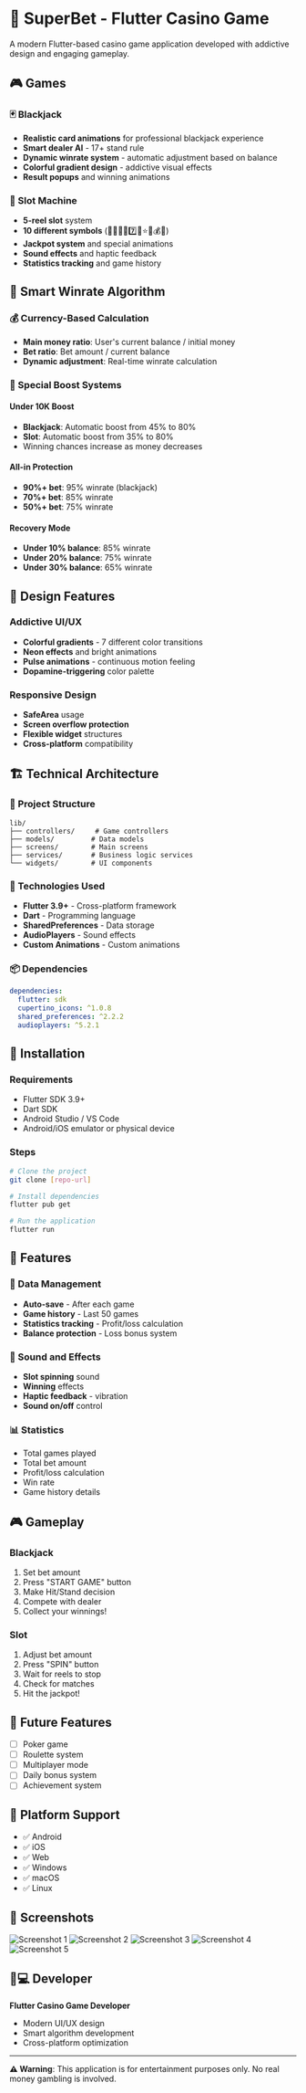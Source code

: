# 🎰 SuperBet - Flutter Casino Game

A modern Flutter-based casino game application developed with addictive design and engaging gameplay.

## 🎮 Games

### 🃏 Blackjack
- **Realistic card animations** for professional blackjack experience
- **Smart dealer AI** - 17+ stand rule
- **Dynamic winrate system** - automatic adjustment based on balance
- **Colorful gradient design** - addictive visual effects
- **Result popups** and winning animations

### 🎰 Slot Machine
- **5-reel slot** system
- **10 different symbols** (🍒🍋🔔💎7️⃣🍊⭐🎰💰🎲)
- **Jackpot system** and special animations
- **Sound effects** and haptic feedback
- **Statistics tracking** and game history

## 🧠 Smart Winrate Algorithm

### 💰 Currency-Based Calculation
- **Main money ratio**: User's current balance / initial money
- **Bet ratio**: Bet amount / current balance
- **Dynamic adjustment**: Real-time winrate calculation

### 🎯 Special Boost Systems

#### Under 10K Boost
- **Blackjack**: Automatic boost from 45% to 80%
- **Slot**: Automatic boost from 35% to 80%
- Winning chances increase as money decreases

#### All-in Protection
- **90%+ bet**: 95% winrate (blackjack)
- **70%+ bet**: 85% winrate
- **50%+ bet**: 75% winrate

#### Recovery Mode
- **Under 10% balance**: 85% winrate
- **Under 20% balance**: 75% winrate
- **Under 30% balance**: 65% winrate

## 🎨 Design Features

### Addictive UI/UX
- **Colorful gradients** - 7 different color transitions
- **Neon effects** and bright animations
- **Pulse animations** - continuous motion feeling
- **Dopamine-triggering** color palette

### Responsive Design
- **SafeArea** usage
- **Screen overflow protection**
- **Flexible widget** structures
- **Cross-platform** compatibility

## 🏗️ Technical Architecture

### 📁 Project Structure
```
lib/
├── controllers/     # Game controllers
├── models/         # Data models
├── screens/        # Main screens
├── services/       # Business logic services
└── widgets/        # UI components
```

### 🔧 Technologies Used
- **Flutter 3.9+** - Cross-platform framework
- **Dart** - Programming language
- **SharedPreferences** - Data storage
- **AudioPlayers** - Sound effects
- **Custom Animations** - Custom animations

### 📦 Dependencies
```yaml
dependencies:
  flutter: sdk
  cupertino_icons: ^1.0.8
  shared_preferences: ^2.2.2
  audioplayers: ^5.2.1
```

## 🚀 Installation

### Requirements
- Flutter SDK 3.9+
- Dart SDK
- Android Studio / VS Code
- Android/iOS emulator or physical device

### Steps
```bash
# Clone the project
git clone [repo-url]

# Install dependencies
flutter pub get

# Run the application
flutter run
```

## 🎯 Features

### 💾 Data Management
- **Auto-save** - After each game
- **Game history** - Last 50 games
- **Statistics tracking** - Profit/loss calculation
- **Balance protection** - Loss bonus system

### 🎵 Sound and Effects
- **Slot spinning** sound
- **Winning** effects
- **Haptic feedback** - vibration
- **Sound on/off** control

### 📊 Statistics
- Total games played
- Total bet amount
- Profit/loss calculation
- Win rate
- Game history details

## 🎮 Gameplay

### Blackjack
1. Set bet amount
2. Press "START GAME" button
3. Make Hit/Stand decision
4. Compete with dealer
5. Collect your winnings!

### Slot
1. Adjust bet amount
2. Press "SPIN" button
3. Wait for reels to stop
4. Check for matches
5. Hit the jackpot!

## 🔮 Future Features
- [ ] Poker game
- [ ] Roulette system
- [ ] Multiplayer mode
- [ ] Daily bonus system
- [ ] Achievement system

## 📱 Platform Support
- ✅ Android
- ✅ iOS
- ✅ Web
- ✅ Windows
- ✅ macOS
- ✅ Linux

## 🎨 Screenshots

![Screenshot 1](https://r.resimlink.com/XiLQk.jpg)
![Screenshot 2](https://r.resimlink.com/apsXVC.jpg)
![Screenshot 3](https://r.resimlink.com/3AgbI_.jpg)
![Screenshot 4](https://r.resimlink.com/dLnSIMhYQ.jpg)
![Screenshot 5](https://r.resimlink.com/1o_lgdY5.jpg)


## 👨💻 Developer
**Flutter Casino Game Developer**
- Modern UI/UX design
- Smart algorithm development
- Cross-platform optimization

---

**⚠️ Warning**: This application is for entertainment purposes only. No real money gambling is involved.


